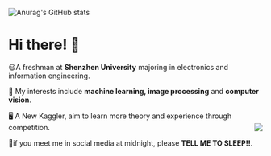
![Anurag's GitHub stats](https://github-readme-stats.vercel.app/api?username=CNShawn&theme=nightowl&include_all_commits=true)
# Hi there! :beers:

😃A freshman at __Shenzhen University__ majoring in electronics and information engineering.  


📝 My interests include __machine learning, image processing__ and __computer vision__.  


🖥️ A New Kaggler, aim to learn more theory and experience through competition.                  <img align="right" src="https://count.getloli.com/get/@cCNShawn" />


🌃if you meet me in social media at midnight, please __TELL ME TO SLEEP!!__.  

